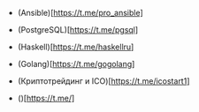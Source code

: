 - (Ansible)[https://t.me/pro_ansible]
- (PostgreSQL)[https://t.me/pgsql]
- (Haskell)[https://t.me/haskellru]
- (Golang)[https://t.me/gogolang]
- (Криптотрейдинг и ICO)[https://t.me/icostart1]

- ()[https://t.me/]
